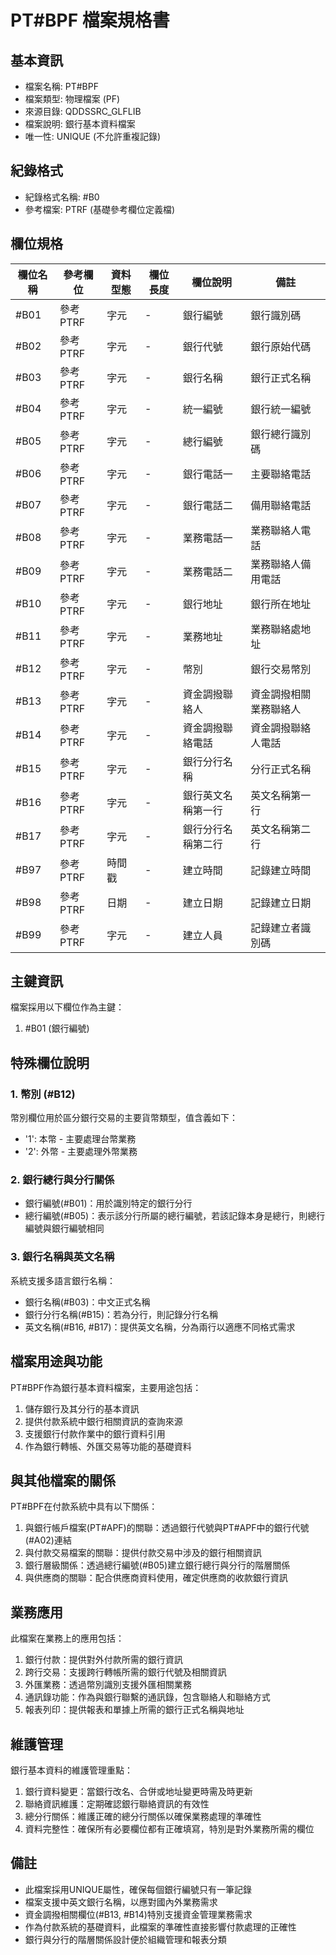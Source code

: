 # PT#BPF 檔案規格書

## 基本資訊
- 檔案名稱: PT#BPF
- 檔案類型: 物理檔案 (PF)
- 來源目錄: QDDSSRC_GLFLIB
- 檔案說明: 銀行基本資料檔案
- 唯一性: UNIQUE (不允許重複記錄)

## 紀錄格式
- 紀錄格式名稱: #B0
- 參考檔案: PTRF (基礎參考欄位定義檔)

## 欄位規格
| 欄位名稱 | 參考欄位 | 資料型態 | 欄位長度 | 欄位說明 | 備註 |
|---------|---------|---------|---------|---------|------|
| #B01 | 參考PTRF | 字元 | - | 銀行編號 | 銀行識別碼 |
| #B02 | 參考PTRF | 字元 | - | 銀行代號 | 銀行原始代碼 |
| #B03 | 參考PTRF | 字元 | - | 銀行名稱 | 銀行正式名稱 |
| #B04 | 參考PTRF | 字元 | - | 統一編號 | 銀行統一編號 |
| #B05 | 參考PTRF | 字元 | - | 總行編號 | 銀行總行識別碼 |
| #B06 | 參考PTRF | 字元 | - | 銀行電話一 | 主要聯絡電話 |
| #B07 | 參考PTRF | 字元 | - | 銀行電話二 | 備用聯絡電話 |
| #B08 | 參考PTRF | 字元 | - | 業務電話一 | 業務聯絡人電話 |
| #B09 | 參考PTRF | 字元 | - | 業務電話二 | 業務聯絡人備用電話 |
| #B10 | 參考PTRF | 字元 | - | 銀行地址 | 銀行所在地址 |
| #B11 | 參考PTRF | 字元 | - | 業務地址 | 業務聯絡處地址 |
| #B12 | 參考PTRF | 字元 | - | 幣別 | 銀行交易幣別 |
| #B13 | 參考PTRF | 字元 | - | 資金調撥聯絡人 | 資金調撥相關業務聯絡人 |
| #B14 | 參考PTRF | 字元 | - | 資金調撥聯絡電話 | 資金調撥聯絡人電話 |
| #B15 | 參考PTRF | 字元 | - | 銀行分行名稱 | 分行正式名稱 |
| #B16 | 參考PTRF | 字元 | - | 銀行英文名稱第一行 | 英文名稱第一行 |
| #B17 | 參考PTRF | 字元 | - | 銀行分行名稱第二行 | 英文名稱第二行 |
| #B97 | 參考PTRF | 時間戳 | - | 建立時間 | 記錄建立時間 |
| #B98 | 參考PTRF | 日期 | - | 建立日期 | 記錄建立日期 |
| #B99 | 參考PTRF | 字元 | - | 建立人員 | 記錄建立者識別碼 |

## 主鍵資訊
檔案採用以下欄位作為主鍵：
1. #B01 (銀行編號)

## 特殊欄位說明
### 1. 幣別 (#B12)
幣別欄位用於區分銀行交易的主要貨幣類型，值含義如下：
- '1': 本幣 - 主要處理台幣業務
- '2': 外幣 - 主要處理外幣業務

### 2. 銀行總行與分行關係
- 銀行編號(#B01)：用於識別特定的銀行分行
- 總行編號(#B05)：表示該分行所屬的總行編號，若該記錄本身是總行，則總行編號與銀行編號相同

### 3. 銀行名稱與英文名稱
系統支援多語言銀行名稱：
- 銀行名稱(#B03)：中文正式名稱
- 銀行分行名稱(#B15)：若為分行，則記錄分行名稱
- 英文名稱(#B16, #B17)：提供英文名稱，分為兩行以適應不同格式需求

## 檔案用途與功能
PT#BPF作為銀行基本資料檔案，主要用途包括：
1. 儲存銀行及其分行的基本資訊
2. 提供付款系統中銀行相關資訊的查詢來源
3. 支援銀行付款作業中的銀行資料引用
4. 作為銀行轉帳、外匯交易等功能的基礎資料

## 與其他檔案的關係
PT#BPF在付款系統中具有以下關係：
1. 與銀行帳戶檔案(PT#APF)的關聯：透過銀行代號與PT#APF中的銀行代號(#A02)連結
2. 與付款交易檔案的關聯：提供付款交易中涉及的銀行相關資訊
3. 銀行層級關係：透過總行編號(#B05)建立銀行總行與分行的階層關係
4. 與供應商的關聯：配合供應商資料使用，確定供應商的收款銀行資訊

## 業務應用
此檔案在業務上的應用包括：
1. 銀行付款：提供對外付款所需的銀行資訊
2. 跨行交易：支援跨行轉帳所需的銀行代號及相關資訊
3. 外匯業務：透過幣別識別支援外匯相關業務
4. 通訊錄功能：作為與銀行聯繫的通訊錄，包含聯絡人和聯絡方式
5. 報表列印：提供報表和單據上所需的銀行正式名稱與地址

## 維護管理
銀行基本資料的維護管理重點：
1. 銀行資料變更：當銀行改名、合併或地址變更時需及時更新
2. 聯絡資訊維護：定期確認銀行聯絡資訊的有效性
3. 總分行關係：維護正確的總分行關係以確保業務處理的準確性
4. 資料完整性：確保所有必要欄位都有正確填寫，特別是對外業務所需的欄位

## 備註
- 此檔案採用UNIQUE屬性，確保每個銀行編號只有一筆記錄
- 檔案支援中英文銀行名稱，以應對國內外業務需求
- 資金調撥相關欄位(#B13, #B14)特別支援資金管理業務需求
- 作為付款系統的基礎資料，此檔案的準確性直接影響付款處理的正確性
- 銀行與分行的階層關係設計便於組織管理和報表分類 